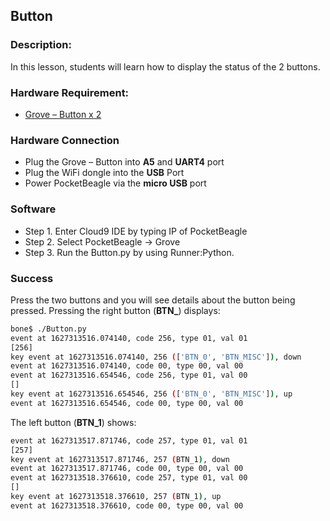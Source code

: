 ## Button

### Description:

In this lesson, students will learn how to display the status of the 2 buttons.

### Hardware Requirement:

- [Grove – Button x 2](http://wiki.seeedstudio.com/Grove-Button/)

### Hardware Connection
 
- Plug the Grove – Button into **A5** and **UART4** port
- Plug the WiFi dongle into the **USB** Port
- Power PocketBeagle via the **micro USB** port

### Software

- Step 1. Enter Cloud9 IDE by typing IP of PocketBeagle
- Step 2. Select PocketBeagle -> Grove
- Step 3. Run the Button.py by using Runner:Python.

### Success
Press the two buttons and you will see details about the button being pressed. 
Pressing the right button (**BTN_**) displays:

```bash
bone$ ./Button.py 
event at 1627313516.074140, code 256, type 01, val 01
[256]
key event at 1627313516.074140, 256 (['BTN_0', 'BTN_MISC']), down
event at 1627313516.074140, code 00, type 00, val 00
event at 1627313516.654546, code 256, type 01, val 00
[]
key event at 1627313516.654546, 256 (['BTN_0', 'BTN_MISC']), up
event at 1627313516.654546, code 00, type 00, val 00
```
The left button (**BTN_1**) shows:
```bash
event at 1627313517.871746, code 257, type 01, val 01
[257]
key event at 1627313517.871746, 257 (BTN_1), down
event at 1627313517.871746, code 00, type 00, val 00
event at 1627313518.376610, code 257, type 01, val 00
[]
key event at 1627313518.376610, 257 (BTN_1), up
event at 1627313518.376610, code 00, type 00, val 00
```
